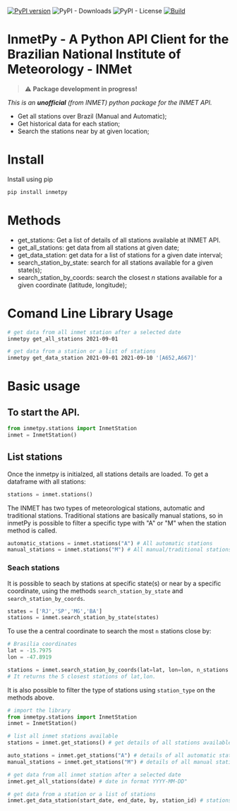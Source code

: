 [![PyPI version](https://badge.fury.io/py/inmetpy.svg)](https://badge.fury.io/py/inmetpy)
![PyPI - Downloads](https://img.shields.io/pypi/dm/inmetpy?color=blue)
![PyPI - License](https://img.shields.io/pypi/l/inmetpy)
[![Build](https://github.com/ocfgaldino/inmetpy/actions/workflows/inmetpy.yml/badge.svg)](https://github.com/ocfgaldino/inmetpy/actions/workflows/inmetpy.yml)

# InmetPy - A Python API Client for the Brazilian National Institute of Meteorology - INMet



> :warning: **Package development in progress!** 


*This is an **unofficial** (from INMET) python package for the INMET API.*


- Get all stations over Brazil (Manual and Automatic);
- Get historical data for each station;
- Search the stations near by at given location;

# Install

Install using pip

```bash
pip install inmetpy
```

# Methods
- get_stations: Get a list of details of all stations available at INMET API.
- get_all_stations: get data from all stations at given date;
- get_data_station: get data for a list of stations for a given date interval;
- search_station_by_state: search for all stations available for a given state(s);
- search_station_by_coords: search the closest *n* stations available for a given coordinate (latitude, longitude); 



# Comand Line Library Usage

```bash
# get data from all inmet station after a selected date
inmetpy get_all_stations 2021-09-01

# get data from a station or a list of stations
inmetpy get_data_station 2021-09-01 2021-09-10 '[A652,A667]'
```

# Basic usage

## To start the API.

```python
from inmetpy.stations import InmetStation
inmet = InmetStation()
```

## List stations

Once the inmetpy is initialzed, all stations details are loaded. To get a dataframe with all stations:

```python
stations = inmet.stations()
```

The INMET has two types of meteorological stations, automatic and traditional stations. Traditional stations are basically manual stations, so in inmetPy is possible to filter a specific type with "A" or "M" when the station method is called. 

```python
automatic_stations = inmet.stations("A") # All automatic stations
manual_stations = inmet.stations("M") # All manual/traditional stations
```

### Seach stations 

It is possible to seach by stations at specific state(s) or near by a specific coordinate, using the methods `search_station_by_state` and `search_station_by_coords`. 

```python
states = ['RJ','SP','MG','BA']
stations = inmet.search_station_by_state(states)
```

To use the a central coordinate to search the most `n` stations close by:

```python
# Brasilia coordinates
lat = -15.7975
lon = -47.8919

stations = inmet.search_station_by_coords(lat=lat, lon=lon, n_stations = 5)
# It returns the 5 closest stations of lat,lon.

```

It is also possible to filter the type of stations using `station_type` on the methods above.




```python
# import the library
from inmetpy.stations import InmetStation
inmet = InmetStation()

# list all inmet stations available
stations = inmet.get_stations() # get details of all stations available

auto_stations = inmet.get_stations("A") # details of all automatic stations
manual_stations = inmet.get_stations("M") # details of all manual stations

# get data from all inmet station after a selected date
inmet.get_all_stations(date) # date in format YYYY-MM-DD"

# get data from a station or a list of stations
inmet.get_data_station(start_date, end_date, by, station_id) # stations must be a list of strings with the "CD_STATION" (ID) of the stations desired.
```
